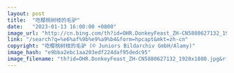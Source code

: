 ```yaml
---
layout: post
title:  "吃樱桃树枝的毛驴"
date:   "2023-01-13 16:00:00 +0800"
image_url: "http://cn.bing.com/th?id=OHR.DonkeyFeast_ZH-CN5880627132_1920x1080.jpg&rf=LaDigue_1920x1080.jpg&pid=hp"
link: "/search?q=%e6%af%9b%e9%a9%b4&form=hpcapt&mkt=zh-cn"
copyright: "吃樱桃树枝的毛驴 (© Juniors Bildarchiv GmbH/Alamy)"
image_hash: "e9bba2ebc1aa203edf224daf95dedc95"
image_filename: "th?id=OHR.DonkeyFeast_ZH-CN5880627132_1920x1080.jpg&rf=LaDigue_1920x1080.jpg&pid=hp"
---
```

